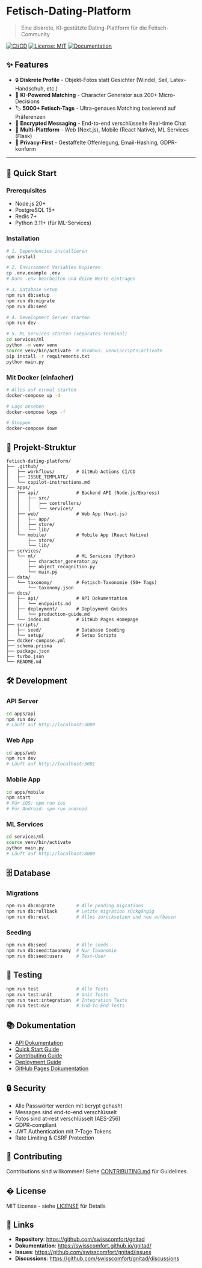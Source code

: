 # Fetisch-Dating-Platform

> Eine diskrete, KI-gestützte Dating-Plattform für die Fetisch-Community

[![CI/CD](https://github.com/swisscomfort/gnitad/actions/workflows/test-and-build.yml/badge.svg)](https://github.com/swisscomfort/gnitad/actions)
[![License: MIT](https://img.shields.io/badge/License-MIT-yellow.svg)](https://opensource.org/licenses/MIT)
[![Documentation](https://img.shields.io/badge/docs-GitHub%20Pages-blue)](https://swisscomfort.github.io/gnitad/)

## ✨ Features

- 🔒 **Diskrete Profile** - Objekt-Fotos statt Gesichter (Windel, Seil, Latex-Handschuh, etc.)
- 🤖 **KI-Powered Matching** - Character Generator aus 200+ Micro-Decisions
- 🏷️ **5000+ Fetisch-Tags** - Ultra-genaues Matching basierend auf Präferenzen
- 💬 **Encrypted Messaging** - End-to-end verschlüsselte Real-time Chat
- 📱 **Multi-Plattform** - Web (Next.js), Mobile (React Native), ML Services (Flask)
- 🔐 **Privacy-First** - Gestaffelte Offenlegung, Email-Hashing, GDPR-konform

---

## 🚀 Quick Start

### Prerequisites
- Node.js 20+
- PostgreSQL 15+
- Redis 7+
- Python 3.11+ (für ML-Services)

### Installation

```bash
# 1. Dependencies installieren
npm install

# 2. Environment Variables kopieren
cp .env.example .env
# Dann .env bearbeiten und deine Werte eintragen

# 3. Database Setup
npm run db:setup
npm run db:migrate
npm run db:seed

# 4. Development Server starten
npm run dev

# 5. ML Services starten (separates Terminal)
cd services/ml
python -m venv venv
source venv/bin/activate  # Windows: venv\Scripts\activate
pip install -r requirements.txt
python main.py
```

### Mit Docker (einfacher)

```bash
# Alles auf einmal starten
docker-compose up -d

# Logs ansehen
docker-compose logs -f

# Stoppen
docker-compose down
```

## 📁 Projekt-Struktur

```
fetisch-dating-platform/
├── .github/
│   ├── workflows/        # GitHub Actions CI/CD
│   ├── ISSUE_TEMPLATE/
│   └── copilot-instructions.md
├── apps/
│   ├── api/              # Backend API (Node.js/Express)
│   │   ├── src/
│   │   │   ├── controllers/
│   │   │   └── services/
│   ├── web/              # Web App (Next.js)
│   │   ├── app/
│   │   ├── store/
│   │   └── lib/
│   └── mobile/           # Mobile App (React Native)
│       ├── store/
│       └── lib/
├── services/
│   └── ml/               # ML Services (Python)
│       ├── character_generator.py
│       ├── object_recognition.py
│       └── main.py
├── data/
│   └── taxonomy/         # Fetisch-Taxonomie (50+ Tags)
│       └── taxonomy.json
├── docs/
│   ├── api/              # API Dokumentation
│   │   └── endpoints.md
│   ├── deployment/       # Deployment Guides
│   │   └── production-guide.md
│   └── index.md          # GitHub Pages Homepage
├── scripts/
│   ├── seed/             # Database Seeding
│   └── setup/            # Setup Scripts
├── docker-compose.yml
├── schema.prisma
├── package.json
├── turbo.json
└── README.md
```

## 🛠️ Development

### API Server
```bash
cd apps/api
npm run dev
# Läuft auf http://localhost:3000
```

### Web App
```bash
cd apps/web
npm run dev
# Läuft auf http://localhost:3001
```

### Mobile App
```bash
cd apps/mobile
npm start
# Für iOS: npm run ios
# Für Android: npm run android
```

### ML Services
```bash
cd services/ml
source venv/bin/activate
python main.py
# Läuft auf http://localhost:8000
```

## 🗄️ Database

### Migrations
```bash
npm run db:migrate        # Alle pending migrations
npm run db:rollback       # Letzte migration rückgängig
npm run db:reset          # Alles zurücksetzen und neu aufbauen
```

### Seeding
```bash
npm run db:seed           # Alle seeds
npm run db:seed:taxonomy  # Nur Taxonomie
npm run db:seed:users     # Test-User
```

## 🧪 Testing

```bash
npm run test              # Alle Tests
npm run test:unit         # Unit Tests
npm run test:integration  # Integration Tests
npm run test:e2e          # End-to-End Tests
```

## 📚 Dokumentation

- [API Dokumentation](./docs/api/endpoints.md)
- [Quick Start Guide](./QUICKSTART.md)
- [Contributing Guide](./CONTRIBUTING.md)
- [Deployment Guide](./docs/deployment/production-guide.md)
- [GitHub Pages Dokumentation](https://swisscomfort.github.io/gnitad/)

## 🔒 Security

- Alle Passwörter werden mit bcrypt gehasht
- Messages sind end-to-end verschlüsselt
- Fotos sind at-rest verschlüsselt (AES-256)
- GDPR-compliant
- JWT Authentication mit 7-Tage Tokens
- Rate Limiting & CSRF Protection

## 🤝 Contributing

Contributions sind willkommen! Siehe [CONTRIBUTING.md](./CONTRIBUTING.md) für Guidelines.

## � License

MIT License - siehe [LICENSE](./LICENSE) für Details

## 🔗 Links

- **Repository**: https://github.com/swisscomfort/gnitad
- **Dokumentation**: https://swisscomfort.github.io/gnitad/
- **Issues**: https://github.com/swisscomfort/gnitad/issues
- **Discussions**: https://github.com/swisscomfort/gnitad/discussions
